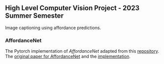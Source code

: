 ## High Level Computer Vision Project - 2023 Summer Semester

Image captioning using affordance predictions.

### AffordanceNet

The Pytorch implementation of *AffordanceNet* adapted from this [repository](https://github.com/UW-Advanced-Robotics-Lab/pytorch-simple-affnet). The [original paper for AffordanceNet](https://arxiv.org/pdf/1709.07326.pdf) and the [implementation](https://github.com/nqanh/affordance-net).
